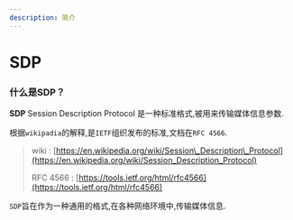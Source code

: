 ```yaml
---
description: 简介
---
```


# SDP

### 什么是SDP？

**SDP** Session Description Protocol 是一种标准格式,被用来传输媒体信息参数.

根据`wikipadia`的解释,是`IETF`组织发布的标准,文档在`RFC 4566`.

> wiki : [https://en.wikipedia.org/wiki/Session\_Description\_Protocol](https://en.wikipedia.org/wiki/Session_Description_Protocol)
>
> RFC 4566 : [https://tools.ietf.org/html/rfc4566](https://tools.ietf.org/html/rfc4566)

`SDP`旨在作为一种通用的格式,在各种网络环境中,传输媒体信息.  


